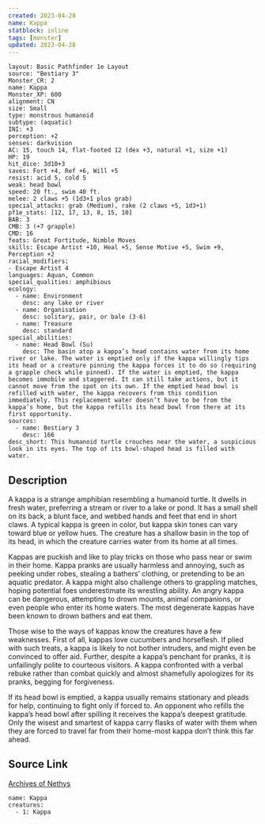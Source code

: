 ```yaml
---
created: 2023-04-28
name: Kappa
statblock: inline
tags: [monster]
updated: 2023-04-28
---
```

```statblock
layout: Basic Pathfinder 1e Layout
source: "Bestiary 3"
Monster_CR: 2
name: Kappa
Monster_XP: 600
alignment: CN
size: Small
type: monstrous humanoid
subtype: (aquatic)
INI: +3
perception: +2
senses: darkvision
AC: 15, touch 14, flat-footed 12 (dex +3, natural +1, size +1)
HP: 19
hit_dice: 3d10+3
saves: Fort +4, Ref +6, Will +5
resist: acid 5, cold 5
weak: head bowl
speed: 20 ft., swim 40 ft.
melee: 2 claws +5 (1d3+1 plus grab)
special_attacks: grab (Medium), rake (2 claws +5, 1d3+1)
pf1e_stats: [12, 17, 13, 8, 15, 10]
BAB: 3
CMB: 3 (+7 grapple)
CMD: 16
feats: Great Fortitude, Nimble Moves
skills: Escape Artist +10, Heal +5, Sense Motive +5, Swim +9, Perception +2
racial_modifiers:
- Escape Artist 4
languages: Aquan, Common
special_qualities: amphibious
ecology:
  - name: Environment
    desc: any lake or river
  - name: Organisation
    desc: solitary, pair, or bale (3-6)
  - name: Treasure
    desc: standard
special_abilities:
  - name: Head Bowl (Su)
    desc: The basin atop a kappa’s head contains water from its home river or lake. The water is emptied only if the kappa willingly tips its head or a creature pinning the kappa forces it to do so (requiring a grapple check while pinned). If the water is emptied, the kappa becomes immobile and staggered. It can still take actions, but it cannot move from the spot on its own. If the emptied head bowl is refilled with water, the kappa recovers from this condition immediately. This replacement water doesn’t have to be from the kappa’s home, but the kappa refills its head bowl from there at its first opportunity.
sources:
  - name: Bestiary 3
    desc: 166
desc_short: This humanoid turtle crouches near the water, a suspicious look in its eyes. The top of its bowl-shaped head is filled with water.
```
## Description
A kappa is a strange amphibian resembling a humanoid turtle. It dwells in fresh water, preferring a stream or river to a lake or pond. It has a small shell on its back, a blunt face, and webbed hands and feet that end in short claws. A typical kappa is green in color, but kappa skin tones can vary toward blue or yellow hues. The creature has a shallow basin in the top of its head, in which the creature carries water from its home at all times.

Kappas are puckish and like to play tricks on those who pass near or swim in their home. Kappa pranks are usually harmless and annoying, such as peeking under robes, stealing a bathers’ clothing, or pretending to be an aquatic predator. A kappa might also challenge others to grappling matches, hoping potential foes underestimate its wrestling ability. An angry kappa can be dangerous, attempting to drown mounts, animal companions, or even people who enter its home waters. The most degenerate kappas have been known to drown bathers and eat them.

Those wise to the ways of kappas know the creatures have a few weaknesses. First of all, kappas love cucumbers and horseflesh. If plied with such treats, a kappa is likely to not bother intruders, and might even be convinced to offer aid. Further, despite a kappa’s penchant for pranks, it is unfailingly polite to courteous visitors. A kappa confronted with a verbal rebuke rather than combat quickly and almost shamefully apologizes for its pranks, begging for forgiveness.

If its head bowl is emptied, a kappa usually remains stationary and pleads for help, continuing to fight only if forced to. An opponent who refills the kappa’s head bowl after spilling it receives the kappa’s deepest gratitude. Only the wisest and smartest of kappa carry flasks of water with them when they are forced to travel far from their home-most kappa don’t think this far ahead.
## Source Link
[Archives of Nethys](https://aonprd.com/MonsterDisplay.aspx?ItemName=Kappa)
```encounter-table
name: Kappa
creatures:
  - 1: Kappa
```
